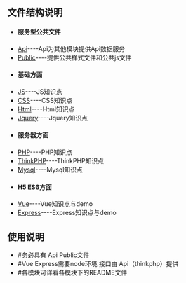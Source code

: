 <h2>文件结构说明</h2>
<ul>
<li><h4>服务型公共文件</h4></li>
<li><a href="Api/">Api</a>----Api为其他模块提供Api数据服务</li>
<li><a href="Public/">Public</a>----提供公共样式文件和公共js文件</li>
</ul>

<ul>
<li><h4>基础方面</h4></li>
<li><a href="JS/">JS</a>----JS知识点</li>
<li><a href="CSS/">CSS</a>----CSS知识点</li>
<li><a href="Html/">Html</a>----Html知识点</li>
<li><a href="Jquery/">Jquery</a>----Jquery知识点</li>

</ul>

<ul>
<li><h4>服务器方面</h4></li>
<li><a href="PHP/">PHP</a>----PHP知识点</li>
<li><a href="ThinkPHP/">ThinkPHP</a>----ThinkPHP知识点</li>
<li><a href="Mysql/">Mysql</a>----Mysql知识点</li>
</ul>

<ul>
<li><h4>H5 ES6方面</h4></li>
<li><a href="Vue/">Vue</a>----Vue知识点与demo</li>
<li><a href="Express/">Express</a>----Express知识点与demo</li>
</ul>
<h2>使用说明</h2>

<ul>
<li>#务必具有  Api  Public文件</li>
<li>#Vue Express需要node环境  接口由 Api（thinkphp）提供</li>
<li>#各模块可详看各模块下的README文件</li>
</ul>